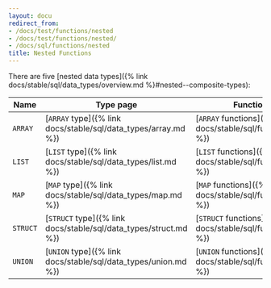 ```yaml
---
layout: docu
redirect_from:
- /docs/test/functions/nested
- /docs/test/functions/nested/
- /docs/sql/functions/nested
title: Nested Functions
---
```


There are five [nested data types]({% link docs/stable/sql/data_types/overview.md %}#nested--composite-types):

| Name | Type page | Functions page |
|--|---|---|
| `ARRAY`  | [`ARRAY` type]({% link docs/stable/sql/data_types/array.md %})   | [`ARRAY` functions]({% link docs/stable/sql/functions/array.md %})   |
| `LIST`   | [`LIST` type]({% link docs/stable/sql/data_types/list.md %})     | [`LIST` functions]({% link docs/stable/sql/functions/list.md %})     |
| `MAP`    | [`MAP` type]({% link docs/stable/sql/data_types/map.md %})       | [`MAP` functions]({% link docs/stable/sql/functions/map.md %})       |
| `STRUCT` | [`STRUCT` type]({% link docs/stable/sql/data_types/struct.md %}) | [`STRUCT` functions]({% link docs/stable/sql/functions/struct.md %}) |
| `UNION`  | [`UNION` type]({% link docs/stable/sql/data_types/union.md %})   | [`UNION` functions]({% link docs/stable/sql/functions/union.md %})   |
